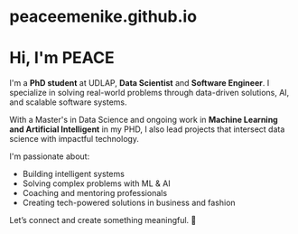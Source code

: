 # peaceemenike.github.io

# Hi, I'm PEACE

I'm a **PhD student** at UDLAP, **Data Scientist** and **Software Engineer**. I specialize in solving real-world problems through data-driven solutions, AI, and scalable software systems.

With a Master's in Data Science and ongoing work in **Machine Learning and  Artificial Intelligent** in my PHD, I also lead projects that intersect data science with impactful technology.

I'm passionate about:
* Building intelligent systems
* Solving complex problems with ML & AI
* Coaching and mentoring professionals
* Creating tech-powered solutions in business and fashion

Let’s connect and create something meaningful. 🤝

